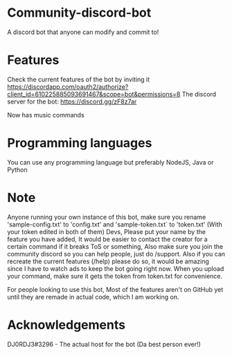# Community-discord-bot
A discord bot that anyone can modify and commit to!

# Features
Check the current features of the bot by inviting it https://discordapp.com/oauth2/authorize?client_id=610225885093691467&scope=bot&permissions=8
The discord server for the bot: https://discord.gg/zF8z7ar

Now has music commands

# Programming languages
You can use any programming language but preferably NodeJS, Java or Python

# Note
Anyone running your own instance of this bot, make sure you rename 'sample-config.txt' to 'config.txt' and 'sample-token.txt` to 'token.txt' (With your token edited in both of them)
Devs, Please put your name by the feature you have added, It would be easier to contact the creator for a certain command if it breaks ToS or something, Also make sure you join the community discord so you can help people, just do /support.
Also if you can recreate the current features (/help) please do so, it would be amazing since I have to watch ads to keep the bot going right now. When you upload your command, make sure it gets the token from token.txt for convenience.

For people looking to use this bot, Most of the features aren't on GitHub yet until they are remade in actual code, which I am working on.

# Acknowledgements
DJ0RDJ3#3296 - The actual host for the bot (Da best person ever!)
